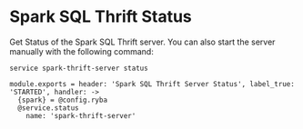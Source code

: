 
# Spark SQL Thrift Status

Get Status of  the Spark SQL Thrift server. You can also start the server manually with the
following command:

```
service spark-thrift-server status
```

    module.exports = header: 'Spark SQL Thrift Server Status', label_true: 'STARTED', handler: ->
      {spark} = @config.ryba
      @service.status
        name: 'spark-thrift-server'
